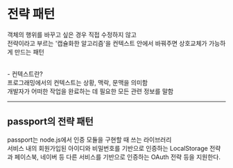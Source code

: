 # 전략 패턴

객체의 행위를 바꾸고 싶은 경우 직접 수정하지 않고 <br/>
전략이라고 부르는 '캡슐화한 알고리즘'을 컨텍스트 안에서 바꿔주면 상호교체가 가능하게 만드는 패턴

<br/>
- 컨텍스트란?<br/>
프로그래밍에서의 컨텍스트는 상황, 맥락, 문맥을 의미함<br/>
개발자가 어떠한 작업을 완료하는 데 필요한 모든 관련 정보를 말함

---

## passport의 전략 패턴

passport는 node.js에서 인증 모듈을 구현할 때 쓰는 라이브러리 <br/>
서비스 내의 회원가입된 아이디와 비밀번호를 기반으로 인증하는 LocalStorage 전략과 페이스북, 네이버 등 다른 서비스를 기반으로 인증하는 OAuth 전략 등을 지원한다.
